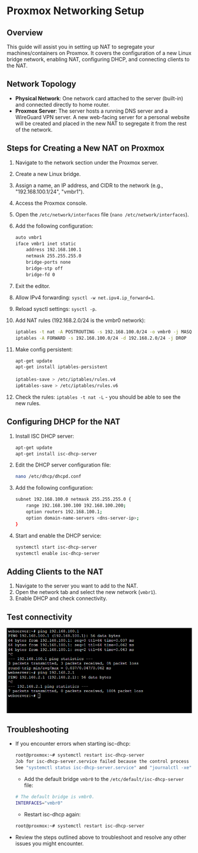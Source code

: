 Proxmox Networking Setup
========================

Overview
--------
This guide will assist you in setting up NAT to segregate your machines/containers on Proxmox. It covers the configuration of a new Linux bridge network, enabling NAT, configuring DHCP, and connecting clients to the NAT.

Network Topology
----------------
- **Physical Network**: One network card attached to the server (built-in) and connected directly to home router.
- **Proxmox Server**: The server hosts a running DNS server and a WireGuard VPN server. A new web-facing server for a personal website will be created and placed in the new NAT to segregate it from the rest of the network.

Steps for Creating a New NAT on Proxmox
----------------------------------------
1. Navigate to the network section under the Proxmox server.
2. Create a new Linux bridge.
3. Assign a name, an IP address, and CIDR to the network (e.g., "192.168.100.1/24", "vmbr1").
4. Access the Proxmox console.
5. Open the `/etc/network/interfaces` file (`nano /etc/network/interfaces`).
6. Add the following configuration:

    ```bash
    auto vmbr1
    iface vmbr1 inet static
        address 192.168.100.1
        netmask 255.255.255.0
        bridge-ports none
        bridge-stp off
        bridge-fd 0
    ```

7. Exit the editor.
8. Allow IPv4 forwarding: `sysctl -w net.ipv4.ip_forward=1`.
9. Reload sysctl settings: `sysctl -p`.
10. Add NAT rules (192.168.2.0/24 is the vmbr0 network):

    ```bash
    iptables -t nat -A POSTROUTING -s 192.168.100.0/24 -o vmbr0 -j MASQUERADE
    iptables -A FORWARD -s 192.168.100.0/24 -d 192.168.2.0/24 -j DROP
    ```

11. Make config persistent:

    ```bash
    apt-get update
    apt-get install iptables-persistent

    iptables-save > /etc/iptables/rules.v4
    ip6tables-save > /etc/iptables/rules.v6
    ```

12. Check the rules: `iptables -t nat -L` - you should be able to see the new rules.

Configuring DHCP for the NAT
-----------------------------
1. Install ISC DHCP server:

    ```bash
    apt-get update
    apt-get install isc-dhcp-server
    ```

2. Edit the DHCP server configuration file:

    ```bash
    nano /etc/dhcp/dhcpd.conf
    ```

3. Add the following configuration:

    ```bash
    subnet 192.168.100.0 netmask 255.255.255.0 {
        range 192.168.100.100 192.168.100.200;
        option routers 192.168.100.1;
        option domain-name-servers <dns-server-ip>;
    }
    ```

4. Start and enable the DHCP service:

    ```bash
    systemctl start isc-dhcp-server
    systemctl enable isc-dhcp-server
    ```

Adding Clients to the NAT
-------------------------
1. Navigate to the server you want to add to the NAT.
2. Open the network tab and select the new network (`vmbr1`).
3. Enable DHCP and check connectivity.

Test connectivity
-------------------------
![alt text](screenshots/image1.png)

Troubleshooting
---------------
- If you encounter errors when starting isc-dhcp:

    ```bash
    root@proxmox:~# systemctl restart isc-dhcp-server
    Job for isc-dhcp-server.service failed because the control process exited with error code.
    See "systemctl status isc-dhcp-server.service" and "journalctl -xe" for details.
    ```

    - Add the default bridge `vmbr0` to the `/etc/default/isc-dhcp-server` file:

    ```bash
    # The default bridge is vmbr0.
    INTERFACES="vmbr0"
    ```

    - Restart isc-dhcp again:

    ```bash
    root@proxmox:~# systemctl restart isc-dhcp-server
    ```

- Review the steps outlined above to troubleshoot and resolve any other issues you might encounter.
